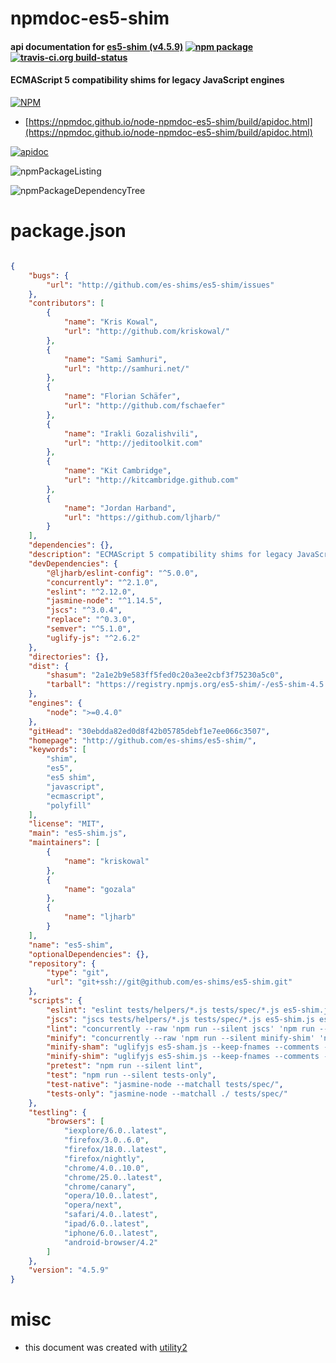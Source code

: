 # npmdoc-es5-shim

#### api documentation for  [es5-shim (v4.5.9)](http://github.com/es-shims/es5-shim/)  [![npm package](https://img.shields.io/npm/v/npmdoc-es5-shim.svg?style=flat-square)](https://www.npmjs.org/package/npmdoc-es5-shim) [![travis-ci.org build-status](https://api.travis-ci.org/npmdoc/node-npmdoc-es5-shim.svg)](https://travis-ci.org/npmdoc/node-npmdoc-es5-shim)

#### ECMAScript 5 compatibility shims for legacy JavaScript engines

[![NPM](https://nodei.co/npm/es5-shim.png?downloads=true&downloadRank=true&stars=true)](https://www.npmjs.com/package/es5-shim)

- [https://npmdoc.github.io/node-npmdoc-es5-shim/build/apidoc.html](https://npmdoc.github.io/node-npmdoc-es5-shim/build/apidoc.html)

[![apidoc](https://npmdoc.github.io/node-npmdoc-es5-shim/build/screenCapture.buildCi.browser.%252Ftmp%252Fbuild%252Fapidoc.html.png)](https://npmdoc.github.io/node-npmdoc-es5-shim/build/apidoc.html)

![npmPackageListing](https://npmdoc.github.io/node-npmdoc-es5-shim/build/screenCapture.npmPackageListing.svg)

![npmPackageDependencyTree](https://npmdoc.github.io/node-npmdoc-es5-shim/build/screenCapture.npmPackageDependencyTree.svg)



# package.json

```json

{
    "bugs": {
        "url": "http://github.com/es-shims/es5-shim/issues"
    },
    "contributors": [
        {
            "name": "Kris Kowal",
            "url": "http://github.com/kriskowal/"
        },
        {
            "name": "Sami Samhuri",
            "url": "http://samhuri.net/"
        },
        {
            "name": "Florian Schäfer",
            "url": "http://github.com/fschaefer"
        },
        {
            "name": "Irakli Gozalishvili",
            "url": "http://jeditoolkit.com"
        },
        {
            "name": "Kit Cambridge",
            "url": "http://kitcambridge.github.com"
        },
        {
            "name": "Jordan Harband",
            "url": "https://github.com/ljharb/"
        }
    ],
    "dependencies": {},
    "description": "ECMAScript 5 compatibility shims for legacy JavaScript engines",
    "devDependencies": {
        "@ljharb/eslint-config": "^5.0.0",
        "concurrently": "^2.1.0",
        "eslint": "^2.12.0",
        "jasmine-node": "^1.14.5",
        "jscs": "^3.0.4",
        "replace": "^0.3.0",
        "semver": "^5.1.0",
        "uglify-js": "^2.6.2"
    },
    "directories": {},
    "dist": {
        "shasum": "2a1e2b9e583ff5fed0c20a3ee2cbf3f75230a5c0",
        "tarball": "https://registry.npmjs.org/es5-shim/-/es5-shim-4.5.9.tgz"
    },
    "engines": {
        "node": ">=0.4.0"
    },
    "gitHead": "30ebdda82ed0d8f42b05785debf1e7ee066c3507",
    "homepage": "http://github.com/es-shims/es5-shim/",
    "keywords": [
        "shim",
        "es5",
        "es5 shim",
        "javascript",
        "ecmascript",
        "polyfill"
    ],
    "license": "MIT",
    "main": "es5-shim.js",
    "maintainers": [
        {
            "name": "kriskowal"
        },
        {
            "name": "gozala"
        },
        {
            "name": "ljharb"
        }
    ],
    "name": "es5-shim",
    "optionalDependencies": {},
    "repository": {
        "type": "git",
        "url": "git+ssh://git@github.com/es-shims/es5-shim.git"
    },
    "scripts": {
        "eslint": "eslint tests/helpers/*.js tests/spec/*.js es5-shim.js es5-sham.js",
        "jscs": "jscs tests/helpers/*.js tests/spec/*.js es5-shim.js es5-sham.js",
        "lint": "concurrently --raw 'npm run --silent jscs' 'npm run --silent eslint'",
        "minify": "concurrently --raw 'npm run --silent minify-shim' 'npm run --silent minify-sham'",
        "minify-sham": "uglifyjs es5-sham.js --keep-fnames --comments --source-map=es5-sham.map -m -b ascii_only=true,beautify=false > es5-sham.min.js",
        "minify-shim": "uglifyjs es5-shim.js --keep-fnames --comments --source-map=es5-shim.map -m -b ascii_only=true,beautify=false > es5-shim.min.js",
        "pretest": "npm run --silent lint",
        "test": "npm run --silent tests-only",
        "test-native": "jasmine-node --matchall tests/spec/",
        "tests-only": "jasmine-node --matchall ./ tests/spec/"
    },
    "testling": {
        "browsers": [
            "iexplore/6.0..latest",
            "firefox/3.0..6.0",
            "firefox/18.0..latest",
            "firefox/nightly",
            "chrome/4.0..10.0",
            "chrome/25.0..latest",
            "chrome/canary",
            "opera/10.0..latest",
            "opera/next",
            "safari/4.0..latest",
            "ipad/6.0..latest",
            "iphone/6.0..latest",
            "android-browser/4.2"
        ]
    },
    "version": "4.5.9"
}
```



# misc
- this document was created with [utility2](https://github.com/kaizhu256/node-utility2)

